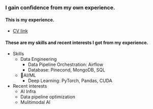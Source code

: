 ### I gain confidence from my own experience.
#### This is my experience.
- [CV link](https://drive.google.com/file/d/1s3OoFImEtFsONVI0qwVFK5G2W3XZqgBV/view?usp=sharing)
#### These are my skills and recent interests I got from my experience.
- Skills
  - Data Engineering 
    - Data Pipeline Orchestration: Airflow
    - Database: Pinecond, MongoDB, SQL
  - AI/ML 
    - Deep Learning: PyTorch, Pandas, CUDA
- Recent interests
  - AI Infra
  - Data pipeline optimization
  - Mulitimodal AI
